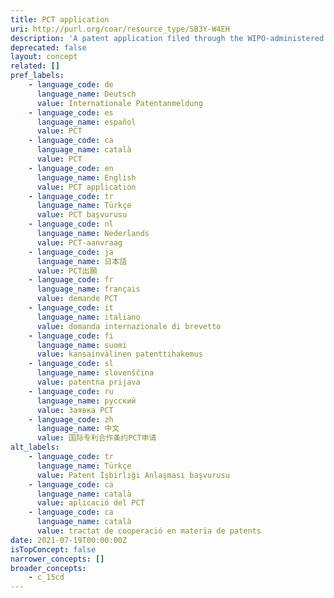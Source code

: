 ```yaml
---
title: PCT application
uri: http://purl.org/coar/resource_type/SB3Y-W4EH
description: 'A patent application filed through the WIPO-administered Patent Cooperation Treaty (PCT), also known as an international application. [Source: Adapted from https://www.wipo.int/edocs/pubdocs/en/wipo_pub_943_2018.pdf]'
deprecated: false
layout: concept
related: []
pref_labels:
    - language_code: de
      language_name: Deutsch
      value: Internationale Patentanmeldung
    - language_code: es
      language_name: español
      value: PCT
    - language_code: ca
      language_name: català
      value: PCT
    - language_code: en
      language_name: English
      value: PCT application
    - language_code: tr
      language_name: Türkçe
      value: PCT başvurusu
    - language_code: nl
      language_name: Nederlands
      value: PCT-aanvraag
    - language_code: ja
      language_name: 日本語
      value: PCT出願
    - language_code: fr
      language_name: français
      value: demande PCT
    - language_code: it
      language_name: italiano
      value: domanda internazionale di brevetto
    - language_code: fi
      language_name: suomi
      value: kansainvälinen patenttihakemus
    - language_code: sl
      language_name: slovenščina
      value: patentna prijava
    - language_code: ru
      language_name: русский
      value: Заявка РСТ
    - language_code: zh
      language_name: 中文
      value: 国际专利合作条约PCT申请
alt_labels:
    - language_code: tr
      language_name: Türkçe
      value: Patent İşbirliği Anlaşması başvurusu
    - language_code: ca
      language_name: català
      value: aplicació del PCT
    - language_code: ca
      language_name: català
      value: tractat de cooperació en materia de patents
date: 2021-07-19T00:00:00Z
isTopConcept: false
narrower_concepts: []
broader_concepts:
    - c_15cd
---
```


